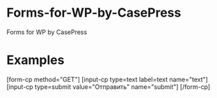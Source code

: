 Forms-for-WP-by-CasePress
=========================

Forms for WP by CasePress


# Examples

[form-cp method="GET"]
[input-cp type=text label=text name="text"]
[input-cp type=submit value="Отправить" name="submit"]
[/form-cp]
